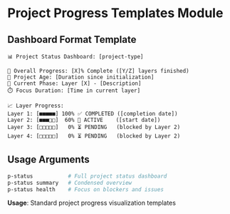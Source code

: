 # Project Progress Templates Module

## Dashboard Format Template
```
📊 Project Status Dashboard: [project-type]

🎯 Overall Progress: [X]% Complete ([Y/Z] layers finished)
📅 Project Age: [Duration since initialization]
🔄 Current Phase: Layer [X] - [Description]
⏱️ Focus Duration: [Time in current layer]

📈 Layer Progress:
Layer 1: [■■■■■] 100% ✅ COMPLETED ([completion date])
Layer 2: [■■■□□]  60% 🔄 ACTIVE    ([start date])
Layer 3: [□□□□□]   0% ⏳ PENDING   (blocked by Layer 2)
Layer 4: [□□□□□]   0% ⏳ PENDING   (blocked by Layer 2)
```

## Usage Arguments
```bash
p-status           # Full project status dashboard
p-status summary   # Condensed overview
p-status health    # Focus on blockers and issues
```

**Usage**: Standard project progress visualization templates